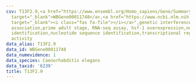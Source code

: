 ```yaml
---
csv: T13F2.9,<a href="https://www.ensembl.org/Homo_sapiens/Gene/Summary?db=core;g=WBGene00011748"
  target="_blank">WBGene00011748</a>,<a href="https://www.ncbi.nlm.nih.gov/pubmed/30894454"
  target="_blank"><i class="fas fa-file"></i></a>",genetic interference,functional
  association,prime adult stage, RNA-seq assay, hsf-1 overexpression,nucleotide sequence
  identification,nucleotide sequence identification,transcriptional regulation,up-regulates
  activity
data_alias: T13F2.9
data_id: WBGene00011748
data_numevidence: 1
data_species: Caenorhabditis elegans
data_taxid: '6239'
title: T13F2.9
---
```

